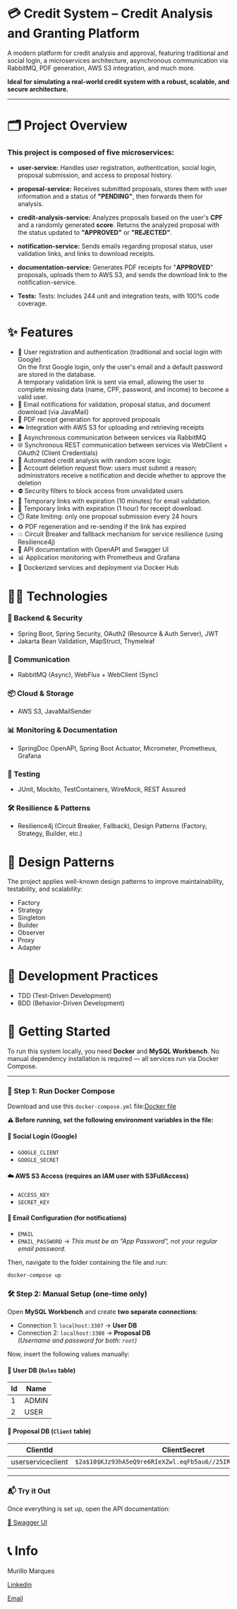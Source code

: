 # 💳 Credit System – Credit Analysis and Granting Platform

A modern platform for credit analysis and approval, featuring traditional and social login, a microservices architecture,
asynchronous communication via RabbitMQ, PDF generation, AWS S3 integration, and much more.

**Ideal for simulating a real-world credit system with a robust, scalable, and secure architecture.**

---

# 🗂 Project Overview

### This project is composed of five microservices:

- **user-service:** Handles user registration, authentication, social login, proposal submission, and access to proposal
  history.

- **proposal-service:** Receives submitted proposals, stores them with user information and a status of **"PENDING"**, 
then forwards them for analysis.

- **credit-analysis-service:** Analyzes proposals based on the user's **CPF** and a randomly generated **score**.
  Returns the analyzed proposal with the status updated to **"APPROVED"** or **"REJECTED"**.

- **notification-service:** Sends emails regarding proposal status, user validation links, and links to download
  receipts.

- **documentation-service:** Generates PDF receipts for "**APPROVED**" proposals, uploads them to AWS S3, and sends the
  download link to the notification-service.

- **Tests:** Tests: Includes 244 unit and integration tests, with 100% code coverage.


# ✨ Features

- 🔐 User registration and authentication (traditional and social login with Google)  
  On the first Google login, only the user's email and a default password are stored in the database.  
  A temporary validation link is sent via email, allowing the user to complete missing data 
  (name, CPF, password, and income) to become a valid user.
- 📧 Email notifications for validation, proposal status, and document download (via JavaMail)
- 📄 PDF receipt generation for approved proposals
- ☁️ Integration with AWS S3 for uploading and retrieving receipts
- 🔁 Asynchronous communication between services via RabbitMQ
- 🌐 Synchronous REST communication between services via WebClient + OAuth2 (Client Credentials)
- 🧠 Automated credit analysis with random score logic
- 🧾 Account deletion request flow: users must submit a reason; administrators receive a notification and decide whether
  to approve the deletion
- ⛔ Security filters to block access from unvalidated users
- 🔄 Temporary links with expiration (10 minutes) for email validation.
- 🔄 Temporary links with expiration (1 hour) for receipt download.
- ⏱️ Rate limiting: only one proposal submission every 24 hours
- ♻️ PDF regeneration and re-sending if the link has expired
- 💥 Circuit Breaker and fallback mechanism for service resilience (using Resilience4j)
- 📑 API documentation with OpenAPI and Swagger UI
- 📊 Application monitoring with Prometheus and Grafana
- 🐳 Dockerized services and deployment via Docker Hub

# 🧑‍💻 Technologies

### 🔧 Backend & Security
- Spring Boot, Spring Security, OAuth2 (Resource & Auth Server), JWT
- Jakarta Bean Validation, MapStruct, Thymeleaf

### 📡 Communication
- RabbitMQ (Async), WebFlux + WebClient (Sync)

### 📦 Cloud & Storage
- AWS S3, JavaMailSender

### 📊 Monitoring & Documentation
- SpringDoc OpenAPI, Spring Boot Actuator, Micrometer, Prometheus, Grafana

### 🧪 Testing
- JUnit, Mockito, TestContainers, WireMock, REST Assured

### 🛠️ Resilience & Patterns
- Resilience4j (Circuit Breaker, Fallback), Design Patterns (Factory, Strategy, Builder, etc.)

# 🧱 Design Patterns

The project applies well-known design patterns to improve maintainability, testability, and scalability:

- Factory
- Strategy
- Singleton
- Builder
- Observer
- Proxy
- Adapter

# 🧪 Development Practices

- TDD (Test-Driven Development)
- BDD (Behavior-Driven Development)

# 🚀 Getting Started

To run this system locally, you need **Docker** and **MySQL Workbench**.
No manual dependency installation is required — all services run via Docker Compose.

---

### 🐳 Step 1: Run Docker Compose

Download and use this `docker-compose.yml` file:[Docker file](https://raw.githubusercontent.com/murillomarquessantos/system/aInfrastructure/docker-compose.yml
)

**⚠️ Before running, set the following environment variables in the file:**

#### 🔐 Social Login (Google)

- `GOOGLE_CLIENT`
- `GOOGLE_SECRET`

#### ☁️ AWS S3 Access (requires an IAM user with S3FullAccess)

- `ACCESS_KEY`
- `SECRET_KEY`

#### 📧 Email Configuration (for notifications)

- `EMAIL`
- `EMAIL_PASSWORD` → *This must be an "App Password", not your regular email password.*

Then, navigate to the folder containing the file and run:

```bash
docker-compose up 
```

### 🛠️ Step 2: Manual Setup (one-time only)

Open **MySQL Workbench** and create **two separate connections**:

- Connection 1: `localhost:3307` → **User DB**
- Connection 2: `localhost:3308` → **Proposal DB**  
  *(Username and password for both: `root`)*

Now, insert the following values manually:

#### 🔐 User DB (`Roles` table)

| Id | Name  |
|----|-------|
| 1  | ADMIN |
| 2  | USER  |

#### 🔑 Proposal DB (`Client` table)

| ClientId          | ClientSecret                                                   | Scope |
|-------------------|----------------------------------------------------------------|-------|
| userserviceclient | `$2a$10$KJz93hA5eQ9re6RIeXZwl.eqFb5au6//25IRdw19f/T9bsa5WpFR2` | ADMIN |

---

### 📬 Try it Out

Once everything is set up, open the API documentation:

[🔗 Swagger UI](http://localhost:8080/swagger-ui.html)


# 📞 Info

Murillo Marques 

[Linkedin](http://www.linkedin.com/in/murillomsantos)

[Email](mailto:murillomarques2001@gmail.com)
